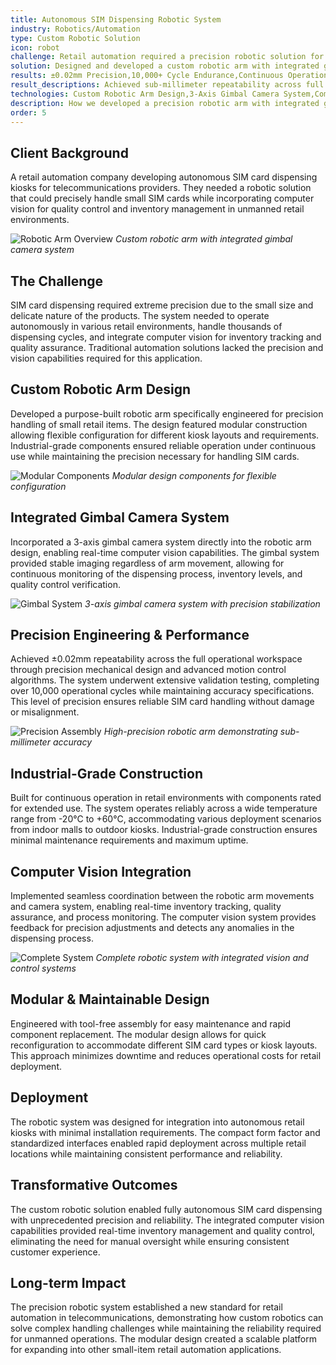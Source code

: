 ```yaml
---
title: Autonomous SIM Dispensing Robotic System
industry: Robotics/Automation
type: Custom Robotic Solution
icon: robot
challenge: Retail automation required a precision robotic solution for autonomous SIM card dispensing kiosks. The system needed to combine precise mechanical handling with computer vision capabilities while operating continuously in varied environmental conditions.
solution: Designed and developed a custom robotic arm with integrated gimbal camera system, featuring modular construction, industrial-grade components, and seamless camera-robotic coordination for unmanned retail automation.
results: ±0.02mm Precision,10,000+ Cycle Endurance,Continuous Operation,Computer Vision Integration
result_descriptions: Achieved sub-millimeter repeatability across full operational workspace,Validated for over 10,000 operational cycles ensuring long-term reliability,Designed for continuous operation in temperatures from -20°C to +60°C,Seamless integration of 3-axis gimbal camera system with robotic controls
technologies: Custom Robotic Arm Design,3-Axis Gimbal Camera System,Computer Vision Integration,Industrial Automation Controls,Modular Mechanical Design,Precision Motion Control,Environmental Hardening,Tool-Free Assembly Systems
description: How we developed a precision robotic arm with integrated gimbal camera for autonomous SIM dispensing kiosks, achieving sub-millimeter accuracy and continuous operation capability.
order: 5
---
```


## Client Background

A retail automation company developing autonomous SIM card dispensing kiosks for telecommunications providers. They needed a robotic solution that could precisely handle small SIM cards while incorporating computer vision for quality control and inventory management in unmanned retail environments.

![Robotic Arm Overview](../static/robotic-arm-1.avif)
_Custom robotic arm with integrated gimbal camera system_

## The Challenge

SIM card dispensing required extreme precision due to the small size and delicate nature of the products. The system needed to operate autonomously in various retail environments, handle thousands of dispensing cycles, and integrate computer vision for inventory tracking and quality assurance. Traditional automation solutions lacked the precision and vision capabilities required for this application.

## Custom Robotic Arm Design

Developed a purpose-built robotic arm specifically engineered for precision handling of small retail items. The design featured modular construction allowing flexible configuration for different kiosk layouts and requirements. Industrial-grade components ensured reliable operation under continuous use while maintaining the precision necessary for handling SIM cards.

![Modular Components](../static/robotic-arm-4.avif)
_Modular design components for flexible configuration_

## Integrated Gimbal Camera System

Incorporated a 3-axis gimbal camera system directly into the robotic arm design, enabling real-time computer vision capabilities. The gimbal system provided stable imaging regardless of arm movement, allowing for continuous monitoring of the dispensing process, inventory levels, and quality control verification.

![Gimbal System](../static/robotic-arm-2.avif)
_3-axis gimbal camera system with precision stabilization_

## Precision Engineering & Performance

Achieved ±0.02mm repeatability across the full operational workspace through precision mechanical design and advanced motion control algorithms. The system underwent extensive validation testing, completing over 10,000 operational cycles while maintaining accuracy specifications. This level of precision ensures reliable SIM card handling without damage or misalignment.

![Precision Assembly](../static/robotic-arm-5.avif)
_High-precision robotic arm demonstrating sub-millimeter accuracy_

## Industrial-Grade Construction

Built for continuous operation in retail environments with components rated for extended use. The system operates reliably across a wide temperature range from -20°C to +60°C, accommodating various deployment scenarios from indoor malls to outdoor kiosks. Industrial-grade construction ensures minimal maintenance requirements and maximum uptime.

## Computer Vision Integration

Implemented seamless coordination between the robotic arm movements and camera system, enabling real-time inventory tracking, quality assurance, and process monitoring. The computer vision system provides feedback for precision adjustments and detects any anomalies in the dispensing process.

![Complete System](../static/robotic-arm-6.avif)
_Complete robotic system with integrated vision and control systems_

## Modular & Maintainable Design

Engineered with tool-free assembly for easy maintenance and rapid component replacement. The modular design allows for quick reconfiguration to accommodate different SIM card types or kiosk layouts. This approach minimizes downtime and reduces operational costs for retail deployment.

## Deployment

The robotic system was designed for integration into autonomous retail kiosks with minimal installation requirements. The compact form factor and standardized interfaces enabled rapid deployment across multiple retail locations while maintaining consistent performance and reliability.

## Transformative Outcomes

The custom robotic solution enabled fully autonomous SIM card dispensing with unprecedented precision and reliability. The integrated computer vision capabilities provided real-time inventory management and quality control, eliminating the need for manual oversight while ensuring consistent customer experience.

## Long-term Impact

The precision robotic system established a new standard for retail automation in telecommunications, demonstrating how custom robotics can solve complex handling challenges while maintaining the reliability required for unmanned operations. The modular design created a scalable platform for expanding into other small-item retail automation applications.
